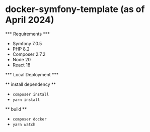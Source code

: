 # docker-symfony-template (as of April 2024)

*** Requirements ***
* Symfony 7.0.5
* PHP 8.2
* Composer 2.7.2
* Node 20
* React 18

*** Local Deployment ***

** install dependency **
* `composer install`
* `yarn install`


** build **
* `composer docker`
* `yarn watch`
